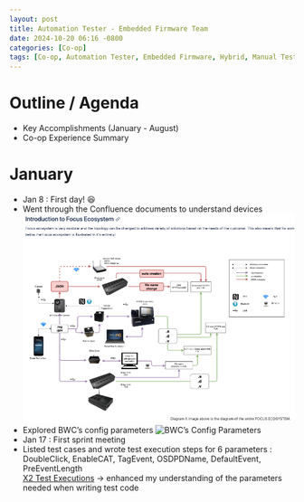 ```yaml
---
layout: post
title: Automation Tester - Embedded Firmware Team
date: 2024-10-20 06:16 -0800
categories: [Co-op]
tags: [Co-op, Automation Tester, Embedded Firmware, Hybrid, Manual Tester]
---
```

# Outline / Agenda
- Key Accomplishments (January - August)
- Co-op Experience Summary

# January
- Jan 8 : First day! 😆
- Went through the Confluence documents to understand devices
![Introduction to Focus Ecosystem](/assets/images/Introduction_to_Focus_Ecosystem.png)
- Explored BWC’s config parameters
![BWC’s Config Parameters](/assets/images/BWC’s_Config_Parameters.png)
- Jan 17 : First sprint meeting
- Listed test cases and wrote test execution steps for 6 parameters : DoubleClick, EnableCAT, TagEvent, OSDPDName, DefaultEvent, PreEventLength\
<a href="https://real-thyme-6b7.notion.site/12f8e490fe854ae189f6cefe58c07157?v=cdfb0843c41b443bb18087fccdc6a1aa">X2 Test Executions</a> → enhanced my understanding of the parameters needed when writing test code